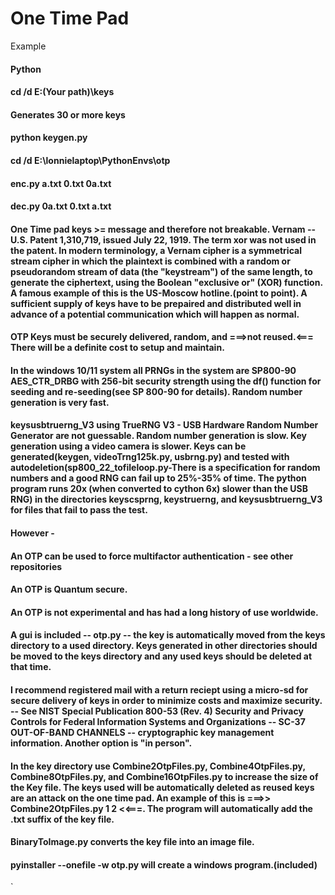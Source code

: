 One Time Pad
============
Example
#### Python
#### cd /d E:\(Your path)\keys 
#### Generates 30 or more keys
#### python keygen.py
#### cd /d E:\lonnielaptop\PythonEnvs\otp
#### enc.py a.txt 0.txt 0a.txt
#### dec.py 0a.txt 0.txt a.txt
#### One Time pad keys >= message and therefore not breakable.   Vernam -- U.S. Patent 1,310,719, issued July 22, 1919.  The term xor was not used in the patent.  In modern terminology, a Vernam cipher is a symmetrical stream cipher in which the plaintext is combined with a random or pseudorandom stream of data (the "keystream") of the same length, to generate the ciphertext, using the Boolean "exclusive or" (XOR) function.  A famous example of this is the US-Moscow hotline.(point to point).  A sufficient supply of keys have to be prepaired and distributed well in advance of a potential communication which will happen as normal.  
#### OTP Keys must be securely delivered, random, and ===>not reused.<===   There will be a definite cost to setup and maintain.  
#### In the windows 10/11 system all PRNGs in the system are SP800-90 AES_CTR_DRBG with 256-bit security strength using the df() function for seeding and re-seeding(see SP 800-90 for details). Random number generation is very fast.
#### keysusbtruerng_V3 using TrueRNG V3 - USB Hardware Random Number Generator are not guessable. Random number generation is slow. Key generation using a video camera is slower. Keys can be generated(keygen, videoTrng125k.py, usbrng.py) and tested with autodeletion(sp800_22_tofileloop.py-There is a specification for random numbers and a good RNG can fail up to 25%-35% of time. The python program runs 20x (when converted to cython 6x) slower than the USB RNG) in the directories keyscsprng, keystruerng, and keysusbtruerng_V3 for files that fail to pass the test.
#### However -
#### An OTP can be used to force multifactor authentication - see other repositories
#### An OTP is Quantum secure.
#### An OTP is not experimental and has had a long history of use worldwide.
#### A gui is included -- otp.py -- the key is automatically moved from the keys directory to a used directory.  Keys generated in other directories should be moved to the keys directory and any used keys should be deleted at that time.
#### I recommend registered mail with a return reciept using a micro-sd for secure delivery of keys in order to minimize costs and maximize security. -- See NIST Special Publication 800-53 (Rev. 4) Security and Privacy Controls for Federal Information Systems and Organizations -- SC-37 OUT-OF-BAND CHANNELS -- cryptographic key management information.  Another option is "in person".
####  In the key directory use Combine2OtpFiles.py, Combine4OtpFiles.py, Combine8OtpFiles.py, and Combine16OtpFiles.py to increase the size of the Key file.  The keys used will be automatically deleted as reused keys are an attack on the one time pad.  An example of this is ===>> Combine2OtpFiles.py 1 2 <<===.  The program will automatically add the .txt suffix of the key file. 
#### BinaryToImage.py converts the key file into an image file.  
#### pyinstaller --onefile -w otp.py will create a windows program.(included)






`
